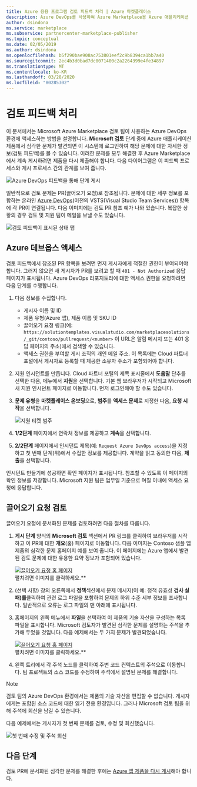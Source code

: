 ```yaml
---
title: Azure 응용 프로그램 검토 피드백 처리 | Azure 마켓플레이스
description: Azure DevOps를 사용하여 Azure Marketplace용 Azure 애플리케이션 제품에 대한 검토 피드백을 처리하는 방법을 설명합니다.
author: dsindona
ms.service: marketplace
ms.subservice: partnercenter-marketplace-publisher
ms.topic: conceptual
ms.date: 02/05/2019
ms.author: dsindona
ms.openlocfilehash: b5f290bae908ac753801eef2c9b8394ca1bb7a40
ms.sourcegitcommit: 2ec4b3d0bad7dc0071400c2a2264399e4fe34897
ms.translationtype: MT
ms.contentlocale: ko-KR
ms.lasthandoff: 03/28/2020
ms.locfileid: "80285302"
---
```

# <a name="handling-review-feedback"></a>검토 피드백 처리

이 문서에서는 Microsoft Azure Marketplace 검토 팀이 사용하는 Azure DevOps 환경에 액세스하는 방법을 설명합니다.  **Microsoft 검토** 단계 중에 Azure 애플리케이션 제품에서 심각한 문제가 발견되면 이 시스템에 로그인하여 해당 문제에 대한 자세한 정보(검토 피드백)를 볼 수 있습니다.  이러한 문제를 모두 해결한 후 Azure Marketplace에서 계속 게시하려면 제품을 다시 제출해야 합니다.  다음 다이어그램은 이 피드백 프로세스와 게시 프로세스 간의 관계를 보여 줍니다.

![Azure DevOps 피드백을 통해 단계 게시](./media/pub-flow-vsts-access.png)

일반적으로 검토 문제는 PR(끌어오기 요청)로 참조됩니다.  문제에 대한 세부 정보를 포함하는 온라인 [Azure DevOps](https://azure.microsoft.com/services/devops/)(이전의 VSTS(Visual Studio Team Services)) 항목에 각 PR이 연결됩니다.  다음 이미지에는 검토 PR 참조 예가 나와 있습니다.  복잡한 상황의 경우 검토 및 지원 팀이 메일을 보낼 수도 있습니다. 

![검토 피드백이 표시된 상태 탭](./media/status-tab-ms-review.png)


## <a name="azure-devops-access"></a>Azure 데브옵스 액세스

검토 피드백에서 참조된 PR 항목을 보려면 먼저 게시자에게 적절한 권한이 부여되어야 합니다.  그러지 않으면 새 게시자가 PR를 보려고 할 때 `401 - Not Authorized` 응답 페이지가 표시됩니다.  Azure DevOps 리포지토리에 대한 액세스 권한을 요청하려면 다음 단계를 수행합니다.

1. 다음 정보를 수집합니다.
    - 게시자 이름 및 ID
    - 제품 유형(Azure 앱), 제품 이름 및 SKU ID
    - 끌어오기 요청 링크(예: `https://solutiontemplates.visualstudio.com/marketplacesolutions/_git/contoso/pullrequest/<number>` 이 URL은 알림 메시지 또는 401 응답 페이지의 주소)에서 검색할 수 있습니다.
    - 액세스 권한을 부여할 게시 조직의 개인 메일 주소.  이 목록에는 Cloud 파트너 포털에서 게시자로 등록할 때 제공한 소유자 주소가 포함되어야 합니다.
2. 지원 인시던트를 만듭니다.  Cloud 파트너 포털의 제목 표시줄에서 **도움말** 단추를 선택한 다음, 메뉴에서 **지원**을 선택합니다.  기본 웹 브라우저가 시작되고 Microsoft 새 지원 인시던트 페이지로 이동합니다.  먼저 로그인해야 할 수도 있습니다.
3. **문제 유형**을 **마켓플레이스 온보딩**으로, **범주**를 **액세스 문제**로 지정한 다음, **요청 시작**을 선택합니다.

    ![지원 티켓 범주](./media/support-incident1.png)

4. **1/2단계** 페이지에서 연락처 정보를 제공하고 **계속**을 선택합니다.
5. **2/2단계** 페이지에서 인시던트 제목(예: `Request Azure DevOps access`)을 지정하고 첫 번째 단계(위)에서 수집한 정보를 제공합니다.  계약을 읽고 동의한 다음, **제출**을 선택합니다.

인시던트 만들기에 성공하면 확인 페이지가 표시됩니다.  참조할 수 있도록 이 페이지의 확인 정보를 저장합니다.  Microsoft 지원 팀은 업무일 기준으로 며칠 이내에 액세스 요청에 응답합니다.


## <a name="reviewing-the-pull-request"></a>끌어오기 요청 검토 

끌어오기 요청에 문서화된 문제를 검토하려면 다음 절차를 따릅니다.

1. **게시 단계** 양식의 **Microsoft 검토** 섹션에서 PR 링크를 클릭하여 브라우저를 시작하고 이 PR에 대한 **개요**(홈) 페이지로 이동합니다.  다음 이미지는 Contoso 샘플 앱 제품의 심각한 문제 홈페이지 예를 보여 줍니다.  이 페이지에는 Azure 앱에서 발견된 검토 문제에 대한 유용한 요약 정보가 포함되어 있습니다.  

    [![끌어오기 요청 홈 페이지](./media/pr-home-page-thumb.png)](./media/pr-home-page.png)
    <br/> 펼치려면 이미지를 클릭하세요.**
    
2. (선택 사항) 창의 오른쪽에서 **정책**섹션에서 문제 메시지(이 예: 정책 유효성 **검사 실패)를**클릭하여 관련 로그 파일을 포함하여 문제의 하위 수준 세부 정보를 조사합니다.  일반적으로 오류는 로그 파일의 맨 아래에 표시됩니다.

3. 홈페이지의 왼쪽 메뉴에서 **파일**을 선택하여 이 제품의 기술 자산을 구성하는 목록 파일을 표시합니다.  Microsoft 검토자가 발견된 심각한 문제를 설명하는 주석을 추가해 두었을 것입니다.  다음 예제에서는 두 가지 문제가 발견되었습니다. 

    [![끌어오기 요청 홈 페이지](./media/pr-files-page-thumb.png)](./media/pr-files-page.png)
    <br/> 펼치려면 이미지를 클릭하세요.**

4. 왼쪽 트리에서 각 주석 노드를 클릭하여 주변 코드 컨텍스트의 주석으로 이동합니다.  팀 프로젝트의 소스 코드를 수정하여 주석에서 설명된 문제를 해결합니다.

> [!Note]
> 검토 팀의 Azure DevOps 환경에서는 제품의 기술 자산을 편집할 수 없습니다.  게시자에게는 포함된 소스 코드에 대한 읽기 전용 환경입니다.  그러나 Microsoft 검토 팀을 위해 주석에 회신을 남길 수 있습니다.

   다음 예제에서는 게시자가 첫 번째 문제를 검토, 수정 및 회신했습니다.

   ![첫 번째 수정 및 주석 회신](./media/first-comment-reply.png)


## <a name="next-steps"></a>다음 단계

검토 PR에 문서화된 심각한 문제를 해결한 후에는 [Azure 앱 제품을 다시 게시](./cpp-publish-offer.md)해야 합니다.
